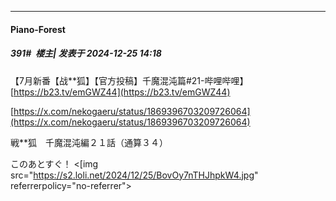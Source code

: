 ﻿
*****

####  Piano-Forest  
##### 391#         楼主| 发表于 2024-12-25 14:18

【7月新番【战**狐】【官方投稿】千魔混沌篇#21-哔哩哔哩】 
[https://b23.tv/emGWZ44](https://b23.tv/emGWZ44)

[https://x.com/nekogaeru/status/1869396703209726064](https://x.com/nekogaeru/status/1869396703209726064)

戦**狐　千魔混沌編２１話（通算３４）

このあとすぐ！
<[img src="https://s2.loli.net/2024/12/25/BovOy7nTHJhpkW4.jpg" referrerpolicy="no-referrer">

